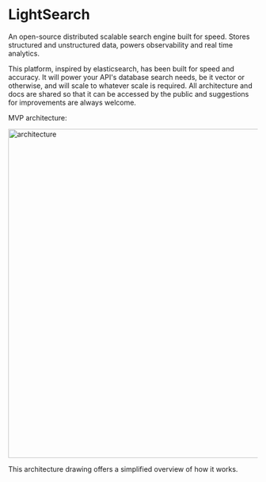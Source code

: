 # LightSearch
An open-source distributed scalable search engine built for speed. Stores structured and unstructured data, powers observability and real time analytics.

This platform, inspired by elasticsearch, has been built for speed and accuracy. It will power your API's database search needs, be it vector or otherwise, and will scale to whatever scale is required. All architecture and docs are shared so that it can be accessed
by the public and suggestions for improvements are always welcome.

MVP architecture:


<img width="510" height="664" alt="architecture" src="https://github.com/user-attachments/assets/6b134927-e5a7-4359-8e8d-83c53a1f9cb5" />

This architecture drawing offers a simplified overview of how it works.
